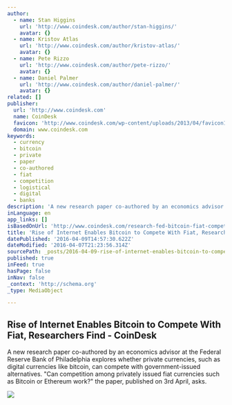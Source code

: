 ```yaml
---
author:
  - name: Stan Higgins
    url: 'http://www.coindesk.com/author/stan-higgins/'
    avatar: {}
  - name: Kristov Atlas
    url: 'http://www.coindesk.com/author/kristov-atlas/'
    avatar: {}
  - name: Pete Rizzo
    url: 'http://www.coindesk.com/author/pete-rizzo/'
    avatar: {}
  - name: Daniel Palmer
    url: 'http://www.coindesk.com/author/daniel-palmer/'
    avatar: {}
related: []
publisher:
  url: 'http://www.coindesk.com'
  name: CoinDesk
  favicon: 'http://www.coindesk.com/wp-content/uploads/2013/04/favicon1.ico?cf8224'
  domain: www.coindesk.com
keywords:
  - currency
  - bitcoin
  - private
  - paper
  - co-authored
  - fiat
  - competition
  - logistical
  - digital
  - banks
description: 'A new research paper co-authored by an economics advisor at the Federal Reserve Bank of Philadelphia explores whether private currencies, such as digital currencies like bitcoin, can compete with government-issued alternatives. "Can competition among privately issued fiat currencies such as Bitcoin or Ethereum work?" the paper, published on 3rd April, asks.'
inLanguage: en
app_links: []
isBasedOnUrl: 'http://www.coindesk.com/research-fed-bitcoin-fiat-competition/'
title: 'Rise of Internet Enables Bitcoin to Compete With Fiat, Researchers Find - CoinDesk'
datePublished: '2016-04-09T14:57:30.622Z'
dateModified: '2016-04-07T21:23:56.314Z'
sourcePath: _posts/2016-04-09-rise-of-internet-enables-bitcoin-to-compete-with-fiat-resea.md
published: true
inFeed: true
hasPage: false
inNav: false
_context: 'http://schema.org'
_type: MediaObject

---
```

<article style=""><h1>Rise of Internet Enables Bitcoin to Compete With Fiat, Researchers Find - CoinDesk</h1><p>A new research paper co-authored by an economics advisor at the Federal Reserve Bank of Philadelphia explores whether private currencies, such as digital currencies like bitcoin, can compete with government-issued alternatives. "Can competition among privately issued fiat currencies such as Bitcoin or Ethereum work?" the paper, published on 3rd April, asks.</p><img src="http://media.coindesk.com/2016/04/Competition.jpg" /></article>